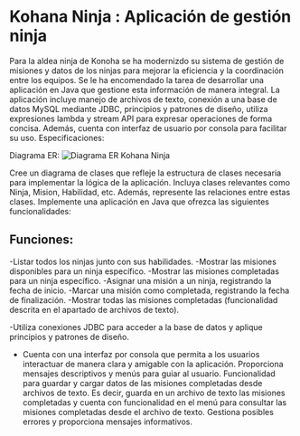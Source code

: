 # Kohana Ninja : Aplicación de gestión ninja

Para la aldea ninja de Konoha se ha modernizdo su sistema de gestión de misiones y datos de los ninjas para mejorar la eficiencia y la coordinación entre los equipos. Se le ha encomendado la tarea de desarrollar una aplicación en Java que gestione esta información de manera integral. La aplicación incluye manejo de archivos de texto, conexión a una base de datos MySQL mediante JDBC, principios y patrones de diseño, utiliza expresiones lambda y stream API para expresar operaciones de forma concisa. Además, cuenta con interfaz de usuario por consola para facilitar su uso.
Especificaciones:

Diagrama ER: 
![Diagrama ER Kohana Ninja](https://github.com/user-attachments/assets/3a5739be-c4ba-484f-bd52-27fa6bd2d1e4)


  Cree un diagrama de clases que refleje la estructura de clases necesaria para implementar la lógica de la aplicación. Incluya clases relevantes como Ninja, Mision, Habilidad, etc. Además, represente las relaciones entre estas clases.
  Implemente una aplicación en Java que ofrezca las siguientes funcionalidades:

## Funciones:

-Listar todos los ninjas junto con sus habilidades.
-Mostrar las misiones disponibles para un ninja específico.
-Mostrar las misiones completadas para un ninja específico.
-Asignar una misión a un ninja, registrando la fecha de inicio.
-Marcar una misión como completada, registrando la fecha de finalización.
-Mostrar todas las misiones completadas (funcionalidad descrita en el apartado de archivos de texto).


-Utiliza conexiones JDBC para acceder a la base de datos y aplique principios y patrones de diseño.
- Cuenta con una interfaz por consola que permita a los usuarios interactuar de manera clara y amigable con la aplicación. Proporciona mensajes descriptivos y menús para guiar al usuario.
Funcionalidad para guardar y cargar datos de las misiones completadas desde archivos de texto. Es decir, guarda en un archivo de texto las misiones completadas y cuenta con funcionalidad en el menú para consultar las misiones completadas desde el archivo de texto. Gestiona posibles errores y proporciona mensajes informativos.
